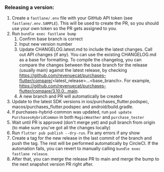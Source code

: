 ### Releasing a version:

1. Create a `fastlane/.env` file with your GitHub API token (see `fastlane/.env.SAMPLE`). This will be used to create the PR, so you should use your own token so the PR gets assigned to you.
1. Run `bundle exec fastlane bump`
    1. Confirm base branch is correct
    2. Input new version number
    3. Update CHANGELOG.latest.md to include the latest changes. Call out API changes (if any). You can use the existing CHANGELOG.md as a base for formatting. To compile the changelog, you can compare the changes between the base branch for the release (usually main) against the latest release, by checking https://github.com/revenuecat/purchases-flutter/compare/<latest_release>...<base_branch>. For example, https://github.com/revenuecat/purchases-flutter/compare/3.10.0...main.
    4. A new branch and PR will automatically be created
1. Update to the latest SDK versions in ios/purchases_flutter.podspec, macos/purchases_flutter.podspec and android/build.gradle.
1. If purchases-hybrid-common was updated, run `pod update PurchasesHybridCommon` in both `MagicWeather` and `purchase_tester`
1. Wait until PR is approved (don't merge yet) and pull branch from origin (to make sure you've got all the changes locally)
1. Run `flutter pub publish --dry-run`. Fix any errors if any show
1. Create a tag for the new release in the last commit of the branch and push the tag. The rest will be performed automatically by CircleCI. If the automation fails, you can revert to manually calling `bundle exec fastlane release`.
1. After that, you can merge the release PR to main and merge the bump to the next snapshot version PR right after.
